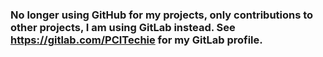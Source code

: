 ### No longer using GitHub for my projects, only contributions to other projects, I am using GitLab instead. See https://gitlab.com/PCITechie for my GitLab profile.
